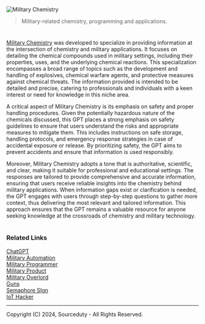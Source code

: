 ![Military Chemistry](https://github.com/user-attachments/assets/d32f56f8-a458-410e-a460-381b9ff3c60d)

> Military-related chemistry, programming and applications.

#

[Military Chemistry](https://chatgpt.com/g/g-caM3QgSng-military-chemistry) was developed to specialize in providing information at the intersection of chemistry and military applications. It focuses on detailing the chemical compounds used in military settings, including their properties, uses, and the underlying chemical reactions. This specialization encompasses a broad range of topics such as the development and handling of explosives, chemical warfare agents, and protective measures against chemical threats. The information provided is intended to be detailed and precise, catering to professionals and individuals with a keen interest or need for knowledge in this niche area.

A critical aspect of Military Chemistry is its emphasis on safety and proper handling procedures. Given the potentially hazardous nature of the chemicals discussed, this GPT places a strong emphasis on safety guidelines to ensure that users understand the risks and appropriate measures to mitigate them. This includes instructions on safe storage, handling protocols, and emergency response strategies in case of accidental exposure or release. By prioritizing safety, the GPT aims to prevent accidents and ensure that information is used responsibly.

Moreover, Military Chemistry adopts a tone that is authoritative, scientific, and clear, making it suitable for professional and educational settings. The responses are tailored to provide comprehensive and accurate information, ensuring that users receive reliable insights into the chemistry behind military applications. When information gaps exist or clarification is needed, the GPT engages with users through step-by-step questions to gather more context, thus delivering the most relevant and tailored information. This approach ensures that the GPT remains a valuable resource for anyone seeking knowledge at the crossroads of chemistry and military technology.

#
### Related Links

[ChatGPT](https://github.com/sourceduty/ChatGPT)
<br>
[Military Automation](https://github.com/sourceduty/Military_Automation)
<br>
[Military Programmer](https://github.com/sourceduty/Military_Programmer)
<br>
[Military Product](https://github.com/sourceduty/Military_Product)
<br>
[Military Overlord](https://github.com/sourceduty/Military_Overlord)
<br>
[Guns](https://github.com/sourceduty/Guns)
<br>
[Semaphore SIgn](https://github.com/sourceduty/Semaphore_Sign)
<br>
[IoT Hacker](https://github.com/sourceduty/IoT_Hacker)

***
Copyright (C) 2024, Sourceduty - All Rights Reserved.
